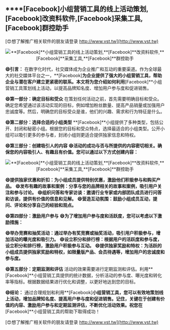 ## ****[Facebook]**小组营销工具的线上活动策划,**[Facebook]**改资料软件,**[Facebook]**采集工具,**[Facebook]**群控助手**

[😍想了解推广相关软件的朋友请登录 http://www.vst.tw](http://www.vst.tw)

 <center><img src="https://vst.tw/MP4/tuiguang/png/2.png" alt="**[Facebook]**小组营销工具的线上活动策划,**[Facebook]**改资料软件,**[Facebook]**采集工具,**[Facebook]**群控助手"></center>

**😄引言：**
在数字化时代，社交媒体成为企业推广和互动的重要渠道。作为全球最大的社交媒体平台之一，**[Facebook]**为企业提供了强大的小组营销工具，帮助企业与潜在客户建立更紧密的联系。本文将为您介绍如何利用**[Facebook]**小组营销工具策划线上活动，以提高品牌知名度、增加用户参与度和促进销售。

**😄第一部分：确定目标和受众**
在策划任何活动之前，首先需要明确目标和受众。确定您希望通过该活动实现的目标，例如增加粉丝数量、提高产品销量或加强用户忠诚度等。然后，明确您的目标受众是谁，他们的兴趣、需求和行为特征是什么。

**😄第二部分：选择合适的小组类型**
**[Facebook]**小组提供了多种类型，包括公开、封闭和秘密小组。根据您的目标和受众特点，选择最适合的小组类型。公开小组可以吸引更多的参与者，封闭小组则更适合提供独家信息和特权。

**😄第三部分：创建吸引人的内容**
**😄活动的成功与否与所提供的内容密切相关。确保您的内容吸引人、有趣且有价值。您可以通过以下方式创建内容：**

 <center><img src="https://vst.tw/MP4/tuiguang/png/5.png" alt="**[Facebook]**小组营销工具的线上活动策划,**[Facebook]**改资料软件,**[Facebook]**采集工具,**[Facebook]**群控助手"></center>

**😄提供独家优惠和折扣：为小组成员提供特别优惠，激励他们积极参与和购买产品。**
**😄发布有趣的故事和案例：分享与您的品牌相关的故事和案例，吸引用户关注和参与讨论。**
**😄组织问答和专家访谈：邀请行业专家或内部团队成员进行问答和访谈，提供有价值的信息和见解。**
**😄营造互动氛围：鼓励小组成员互动，提问、评论和分享自己的经验和观点。**

**😄第四部分：激励用户参与**
**😄为了增加用户参与度和活跃度，您可以考虑以下激励措施：**

**😄举办竞赛和抽奖活动：通过举办有奖竞赛或抽奖活动，吸引用户积极参与，增加活动的曝光度和吸引力。**
**😄设立积分和排行榜：根据用户的活跃度和参与度，设立积分和排行榜，激励用户积极参与互动。**
**😄提供独家奖励和特权：为活跃的小组成员提供独家奖励和特权，如限量版产品、会员待遇等，增加用户的忠诚度和参与度。**

**😄第五部分：定期监测和评估**
活动的效果需要进行定期监测和评估。利用**[Facebook]**小组营销工具提供的统计数据，分析活动的参与度、曝光度和转化率等指标。根据数据结果进行优化和调整，以更好地达到您的目标。

**😄结论：**
通过合理规划和利用**[Facebook]**小组营销工具，您可以有效地策划线上活动，增加品牌知名度、提高用户参与度和促进销售。记住，关键在于创建有价值的内容、激励用户参与和定期监测评估，不断优化活动效果。祝您在**[Facebook]**小组营销工具的帮助下取得成功！

[😍想了解推广相关软件的朋友请登录 http://www.vst.tw](http://www.vst.tw)



